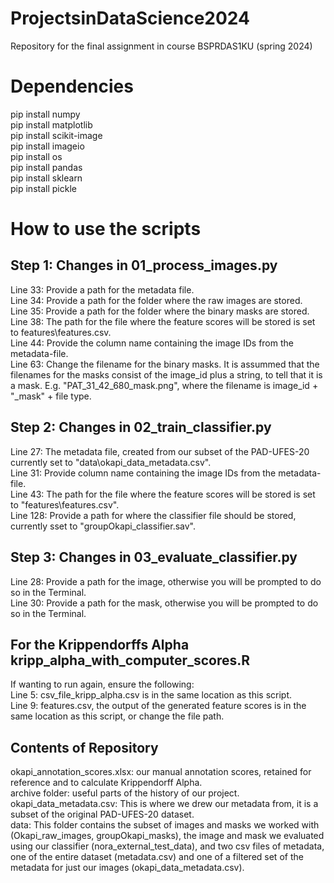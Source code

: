 # ProjectsinDataScience2024

Repository for the final assignment in course BSPRDAS1KU (spring 2024)

# Dependencies
pip install numpy\
pip install matplotlib\
pip install scikit-image\
pip install imageio\
pip install os\
pip install pandas\
pip install sklearn\
pip install pickle

# How to use the scripts
## Step 1: Changes in 01_process_images.py
Line 33: Provide a path for the metadata file.\
Line 34: Provide a path for the folder where the raw images are stored.\
Line 35: Provide a path for the folder where the binary masks are stored.\
Line 38: The path for the file where the feature scores will be stored is set to features\features.csv.\
Line 44: Provide the column name containing the image IDs from the metadata-file.\
Line 63: Change the filename for the binary masks. It is assummed that the filenames for the masks consist of the image_id plus a string, to tell that it is a mask. E.g. "PAT_31_42_680_mask.png", where the filename is image_id + "_mask" + file type.

## Step 2: Changes in 02_train_classifier.py
Line 27: The metadata file, created from our subset of the PAD-UFES-20 currently set to "data\okapi_data_metadata.csv".\
Line 31: Provide column name containing the image IDs from the metadata-file.\
Line 43: The path for the file where the feature scores will be stored is set to "features\features.csv".\
Line 128: Provide a path for where the classifier file should be stored, currently sset to "groupOkapi_classifier.sav".

## Step 3: Changes in 03_evaluate_classifier.py
Line 28: Provide a path for the image, otherwise you will be prompted to do so in the Terminal.\
Line 30: Provide a path for the mask, otherwise you will be prompted to do so in the Terminal.

## For the Krippendorffs Alpha kripp_alpha_with_computer_scores.R
If wanting to run again, ensure the following:\
Line 5: csv_file_kripp_alpha.csv is in the same location as this script.\
Line 9: features.csv, the output of the generated feature scores is in the same location as this script, or change the file path.

## Contents of Repository
okapi_annotation_scores.xlsx: our manual annotation scores, retained for reference and to calculate Krippendorff Alpha.\
archive folder: useful parts of the history of our project.\
okapi_data_metadata.csv: This is where we drew our metadata from, it is a subset of the original PAD-UFES-20 dataset.\
data: This folder contains the subset of images and masks we worked with (Okapi_raw_images, groupOkapi_masks), the image and mask we evaluated using our classifier (nora_external_test_data), and two csv files of metadata, one of the entire dataset (metadata.csv) and one of a filtered set of the metadata for just our images (okapi_data_metadata.csv).
